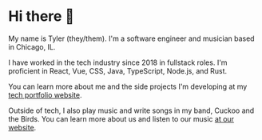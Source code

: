 # Hi there 👋

My name is Tyler (they/them). I'm a software engineer and musician based in Chicago, IL.

I have worked in the tech industry since 2018 in fullstack roles. I'm proficient in React, Vue, CSS, Java, TypeScript, Node.js, and Rust. 

You can learn more about me and the side projects I'm developing at my [tech portfolio website](https://www.tylerearls.com).

Outside of tech, I also play music and write songs in my band, Cuckoo and the Birds. You can learn more about us and listen to our music [at our website](https://www.cuckooandthebirds.com).
